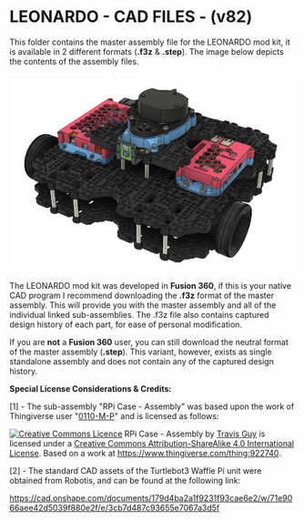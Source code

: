 # **LEONARDO - CAD FILES - (v82)**



This folder contains the master assembly file for the LEONARDO mod kit, it is available in 2 different formats (**.f3z** & **.step**). The image below depicts the contents of the assembly files.



![](../images/Assembly_images/Master_Assembly.png)



The LEONARDO mod kit was developed in **Fusion 360**, if this is your native CAD program I recommend downloading the **.f3z** format of the master assembly. This will provide you with the master assembly and all of the individual linked sub-assemblies. The .f3z file also contains captured design history of each part, for ease of personal modification. 

If you are **not** a **Fusion 360** user, you can still download the neutral format of the master assembly (**.step**). This variant, however, exists as single standalone assembly and does not contain any of the captured design history.



**Special License Considerations & Credits:**

[1] - The sub-assembly "RPi Case - Assembly" was based upon the work of Thingiverse user "[0110-M-P](https://www.thingiverse.com/0110-M-P)" and is licensed as follows:

<a rel="license" href="http://creativecommons.org/licenses/by-sa/4.0/"><img alt="Creative Commons Licence" style="border-width:0" src="https://i.creativecommons.org/l/by-sa/4.0/88x31.png" /></a> <span xmlns:dct="http://purl.org/dc/terms/" property="dct:title">RPi Case - Assembly</span> by <a xmlns:cc="http://creativecommons.org/ns#" href="https://github.com/travisguy-exe/LEONARDO-turtlebot3-wafflepi-upgrade-kit" property="cc:attributionName" rel="cc:attributionURL">Travis Guy</a> is licensed under a <a rel="license" href="http://creativecommons.org/licenses/by-sa/4.0/">Creative Commons Attribution-ShareAlike 4.0 International License</a>. Based on a work at <a xmlns:dct="http://purl.org/dc/terms/" href="https://www.thingiverse.com/thing:922740" rel="dct:source">https://www.thingiverse.com/thing:922740</a>.



[2] - The standard CAD assets of the Turtlebot3 Waffle Pi unit were obtained from Robotis, and can be found at the following link:

https://cad.onshape.com/documents/179d4ba2a1f9231f93cae6e2/w/71e9066aee42d5039f880e2f/e/3cb7d487c93655e7067a3d5f



